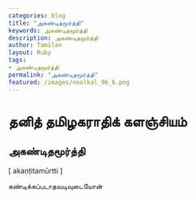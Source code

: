 ```yaml
---  
categories: blog  
title: "அகண்டிதமூர்த்தி"
keywords: அகண்டிதமூர்த்தி  
description: அகண்டிதமூர்த்தி
author: Tamilan  
layout: Ruby  
tags:     
- அகண்டிதமூர்த்தி
permalink: "அகண்டிதமூர்த்தி"  
featured: /images/noolkal_96_6.png  
--- 
```

# தனித் தமிழகராதிக் களஞ்சியம்
## அகண்டிதமூர்த்தி

[ akaṇṭitamūrtti ]  
  
கண்டிக்கப்படாதவடிவுடையோன்